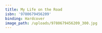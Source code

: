```yaml
---
title: My Life on the Road
isbn: '9780679456209'
binding: Hardcover
image_path: /uploads/9780679456209_300.jpg
---
```


